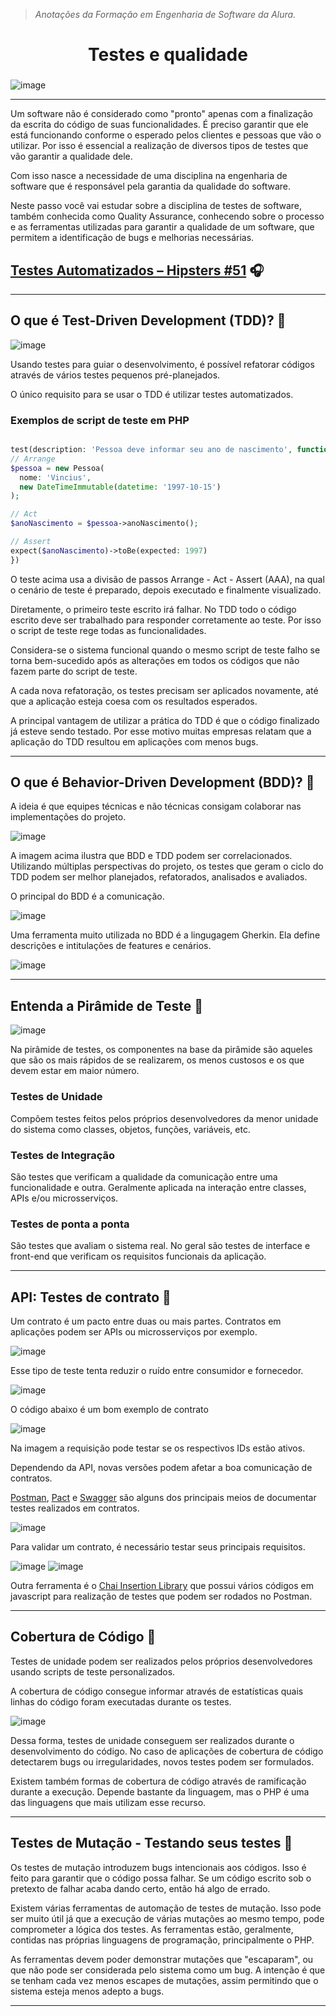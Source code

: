 > *Anotações da Formação em Engenharia de Software da Alura.*

<h1 align="center">
  Testes e qualidade

###

![image](https://github.com/AndreCoutinhom/quality_tests_study/assets/91290799/c9f0818d-b4e5-4dfd-8fae-c65d2c9b29ee)

</h1>

---

Um software não é considerado como "pronto" apenas com a finalização da escrita do código de suas funcionalidades. É preciso garantir que ele está funcionando conforme o esperado pelos clientes e pessoas que vão o utilizar. Por isso é essencial a realização de diversos tipos de testes que vão garantir a qualidade dele.

Com isso nasce a necessidade de uma disciplina na engenharia de software que é responsável pela garantia da qualidade do software.

Neste passo você vai estudar sobre a disciplina de testes de software, também conhecida como Quality Assurance, conhecendo sobre o processo e as ferramentas utilizadas para garantir a qualidade de um software, que permitem a identificação de bugs e melhorias necessárias.

## [Testes Automatizados – Hipsters #51](https://cursos.alura.com.br/extra/hipsterstech/testes-automatizados-hipsters-51-a535) 🎧

---
## O que é Test-Driven Development (TDD)? 🎥

![image](https://github.com/AndreCoutinhom/quality_tests_study/assets/91290799/c223db36-6575-4e15-948a-1d19b73059a4)

Usando testes para guiar o desenvolvimento, é possível refatorar códigos através de vários testes pequenos pré-planejados.

O único requisito para se usar o TDD é utilizar testes automatizados.

### Exemplos de script de teste em PHP

``` php

test(description: 'Pessoa deve informar seu ano de nascimento', function () {
// Arrange
$pessoa = new Pessoa(
  nome: 'Vincius',
  new DateTimeImmutable(datetime: '1997-10-15')
);

// Act
$anoNascimento = $pessoa->anoNascimento();

// Assert
expect($anoNascimento)->toBe(expected: 1997)
})

```

O teste acima usa a divisão de passos Arrange - Act - Assert (AAA), na qual o cenário de teste é preparado, depois executado e finalmente visualizado.

Diretamente, o primeiro teste escrito irá falhar. No TDD todo o código escrito deve ser trabalhado para responder corretamente ao teste. Por isso o script de teste rege todas as funcionalidades.

Considera-se o sistema funcional quando o mesmo script de teste falho se torna bem-sucedido após as alterações em todos os códigos que não fazem parte do script de teste.

A cada nova refatoração, os testes precisam ser aplicados novamente, até que a aplicação esteja coesa com os resultados esperados.

A principal vantagem de utilizar a prática do TDD é que o código finalizado já esteve sendo testado. Por esse motivo muitas empresas relatam que a aplicação do TDD resultou em aplicações com menos bugs.

---
## O que é Behavior-Driven Development (BDD)? 🎥

A ideia é que equipes técnicas e não técnicas consigam colaborar nas implementações do projeto.

![image](https://github.com/AndreCoutinhom/quality_tests_study/assets/91290799/52b657af-f923-4fc1-901e-761cc3a2b111)

A imagem acima ilustra que BDD e TDD podem ser correlacionados. Utilizando múltiplas perspectivas do projeto, os testes que geram o ciclo do TDD podem ser melhor planejados, refatorados, analisados e avaliados.

O principal do BDD é a comunicação.

![image](https://github.com/AndreCoutinhom/quality_tests_study/assets/91290799/7d5e5daa-b120-498e-8bcb-17963d1b2f06)

Uma ferramenta muito utilizada no BDD é a lingugagem Gherkin. Ela define descrições e intitulações de features e cenários.

![image](https://github.com/AndreCoutinhom/quality_tests_study/assets/91290799/d1dc1df8-8b1f-4ab1-98e2-d87a83177af2)

---
## Entenda a Pirâmide de Teste 🎥

![image](https://github.com/AndreCoutinhom/quality_tests_study/assets/91290799/0e5b2dc4-cf69-4b5c-9607-547f0c3da9b4)

Na pirâmide de testes, os componentes na base da pirâmide são aqueles que são os mais rápidos de se realizarem, os menos custosos e os que devem estar em maior número.

### Testes de Unidade

Compõem testes feitos pelos próprios desenvolvedores da menor unidade do sistema como classes, objetos, funções, variáveis, etc.

### Testes de Integração

São testes que verificam a qualidade da comunicação entre uma funcionalidade e outra. Geralmente aplicada na interação entre classes, APIs e/ou microsserviços.

### Testes de ponta a ponta

São testes que avaliam o sistema real. No geral são testes de interface e front-end que verificam os requisitos funcionais da aplicação.

---
## API: Testes de contrato 🎥

Um contrato é um pacto entre duas ou mais partes. Contratos em aplicações podem ser APIs ou microsserviços por exemplo.

![image](https://github.com/AndreCoutinhom/quality_tests_study/assets/91290799/d08dc075-f38d-4837-9a16-5750bb408f2a)

Esse tipo de teste tenta reduzir o ruído entre consumidor e fornecedor.

![image](https://github.com/AndreCoutinhom/quality_tests_study/assets/91290799/8d7b3c42-9632-453a-85ae-20f71d48d071)

O código abaixo é um bom exemplo de contrato

![image](https://github.com/AndreCoutinhom/quality_tests_study/assets/91290799/2873406f-2e8e-4676-86ca-ff405b5ad885)

Na imagem a requisição pode testar se os respectivos IDs estão ativos.

Dependendo da API, novas versões podem afetar a boa comunicação de contratos.

[Postman](https://www.postman.com), [Pact](https://pact.io) e [Swagger](https://swagger.io) são alguns dos principais meios de documentar testes realizados em contratos.

![image](https://github.com/AndreCoutinhom/quality_tests_study/assets/91290799/3d131b86-707b-48fb-a9ba-2951d148bd3a)

Para validar um contrato, é necessário testar seus principais requisitos.

![image](https://github.com/AndreCoutinhom/quality_tests_study/assets/91290799/ceddf780-eb9b-4ccb-a0b8-083258301ebf)
![image](https://github.com/AndreCoutinhom/quality_tests_study/assets/91290799/6aaba072-2584-4199-a070-47f734f2f9ce)

Outra ferramenta é o [Chai Insertion Library](https://www.chaijs.com) que possui vários códigos em javascript para realização de testes que podem ser rodados no Postman.

---
## Cobertura de Código 🎥

Testes de unidade podem ser realizados pelos próprios desenvolvedores usando scripts de teste personalizados.

A cobertura de código consegue informar através de estatísticas quais linhas do código foram executadas durante os testes.

![image](https://github.com/AndreCoutinhom/quality_tests_study/assets/91290799/d36a9531-4969-4023-bf0c-22427785daca)

Dessa forma, testes de unidade conseguem ser realizados durante o desenvolvimento do código. No caso de aplicações de cobertura de código detectarem bugs ou irregularidades, novos testes podem ser formulados.

Existem também formas de cobertura de código através de ramificação durante a execução. Depende bastante da linguagem, mas o PHP é uma das linguagens que mais utilizam esse recurso.

---
## Testes de Mutação - Testando seus testes 🎥

Os testes de mutação introduzem bugs intencionais aos códigos. Isso é feito para garantir que o código possa falhar. Se um código escrito sob o pretexto de falhar acaba dando certo, então há algo de errado.

Existem várias ferramentas de automação de testes de mutação. Isso pode ser muito útil já que a execução de várias mutações ao mesmo tempo, pode comprometer a lógica dos testes. As ferramentas estão, geralmente, contidas nas próprias linguagens de programação, principalmente o PHP.

As ferramentas devem poder demonstrar mutações que "escaparam", ou que não pode ser considerada pelo sistema como um bug. A intenção é que se tenham cada vez menos escapes de mutações, assim permitindo que o sistema esteja menos adepto a bugs.

---
